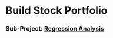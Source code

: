 # Build Stock Portfolio
### Sub-Project: [Regression Analysis](https://github.com/KJJHHH/Build-Portfolio/tree/master/TEJ_portfolio)
